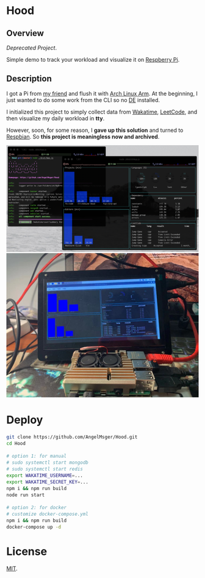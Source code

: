 # Hood

## Overview
*Deprecated Project*.

Simple demo to track your workload and visualize it on [Respberry Pi](https://www.raspberrypi.org/).

## Description
I got a Pi from [my friend](https://github.com/FelixLee1995) and flush it with [Arch Linux Arm](https://archlinuxarm.org/). At the beginning, I just wanted to do some work from the CLI so no [DE](https://wiki.archlinux.org/index.php/Desktop_environment) installed.

I initialized this project to simply collect data from [Wakatime](https://wakatime.com/), [LeetCode](https://leetcode.com/), and then visualize my daily workload in **tty**.

However, soon, for some reason, I **gave up this solution** and turned to [Respbian](https://www.raspbian.org/). So **this project is meaningless now and archived**.

![](doc/screenshot_0.png)
![](doc/respberry_pi_4b.jpeg)

# Deploy

```bash
git clone https://github.com/AngelMsger/Hood.git
cd Hood

# option 1: for manual
# sudo systemctl start mongodb
# sudo systemctl start redis
export WAKATIME_USERNAME=...
export WAKATIME_SECRET_KEY=...
npm i && npm run build
node run start

# option 2: for docker
# customize docker-compose.yml
npm i && npm run build
docker-compose up -d
```

# License

[MIT](./LICENSE).
